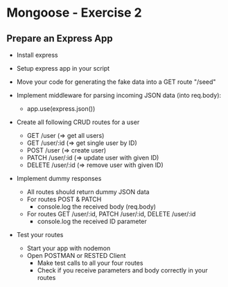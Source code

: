 # Mongoose - Exercise 2

## Prepare an Express App

* Install express
* Setup express app in your script
* Move your code for generating the fake data into a GET route "/seed"

* Implement middleware for parsing incoming JSON data (into req.body):
    * app.use(express.json())

* Create all following CRUD routes for a user
    * GET /user (=> get all users)
    * GET /user/:id (=> get single user by ID)
    * POST /user (=> create user)
    * PATCH /user/:id (=> update user with given ID)
    * DELETE /user/:id (=> remove user with given ID)

* Implement dummy responses
    * All routes should return dummy JSON data
    * For routes POST & PATCH
        * console.log the received body (req.body)
    * For routes GET /user/:id, PATCH /user/:id, DELETE /user/:id
        * console.log the received ID parameter

* Test your routes
    * Start your app with nodemon
    * Open POSTMAN or RESTED Client
        * Make test calls to all your four routes
        * Check if you receive parameters and body correctly in your routes
